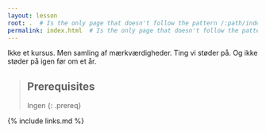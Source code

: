 ```yaml
---
layout: lesson
root: .  # Is the only page that doesn't follow the pattern /:path/index.html
permalink: index.html  # Is the only page that doesn't follow the pattern /:path/index.html
---
```

Ikke et kursus. Men samling af mærkværdigheder. Ting vi støder på. Og ikke 
støder på igen før om et år.


> ## Prerequisites
>
> Ingen
{: .prereq}

{% include links.md %}

